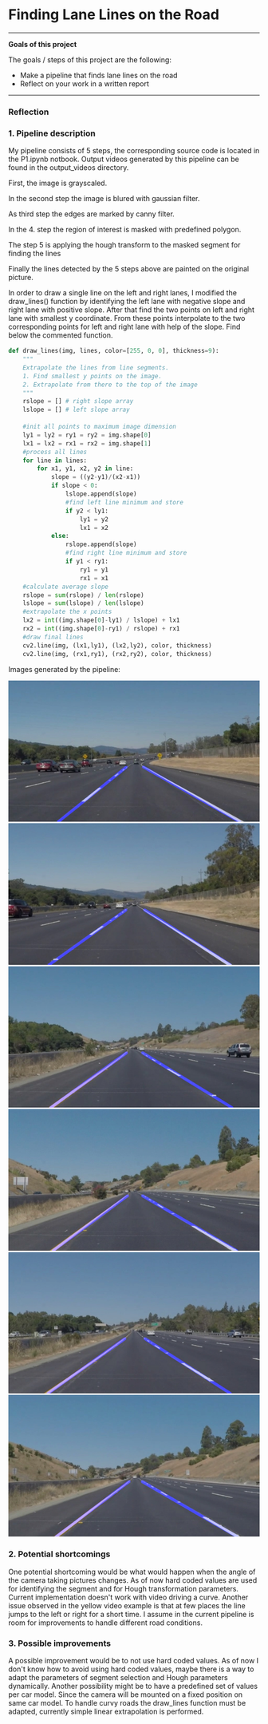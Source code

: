 # **Finding Lane Lines on the Road**

---

**Goals of this project**

The goals / steps of this project are the following:
* Make a pipeline that finds lane lines on the road
* Reflect on your work in a written report


[//]: # (Image References)

[image1]: ./output_images/out_solidWhiteCurve.jpg "Solid white curve"
[image2]: ./output_images/out_solidWhiteRight.jpg "Solid white right"
[image3]: ./output_images/out_solidYellowCurve.jpg "Solid yellow curve"
[image4]: ./output_images/out_solidYellowCurve2.jpg "Solid yellow curve 2"
[image5]: ./output_images/out_solidYellowLeft.jpg "Solid yellow left"
[image6]: ./output_images/out_whiteCarLaneSwitch.jpg "White car lane switch"

---

### Reflection

### 1. Pipeline description

My pipeline consists of 5 steps, the corresponding source code is located in the P1.ipynb notbook. Output videos generated by this pipeline can be found in the output_videos directory.

First, the image is grayscaled.

In the second step the image is blured with gaussian filter.

As third step the edges are marked by canny filter.

In the 4. step the region of interest is masked with predefined polygon.

The step 5 is applying the hough transform to the masked segment for finding the lines

Finally the lines detected by the 5 steps above are painted on the original picture.

In order to draw a single line on the left and right lanes, I modified the draw_lines()
function by identifying the left lane with negative slope and right lane with
positive slope. After that find the two points on left and right lane with smallest y coordinate.
From these points interpolate to the two corresponding points for left and right lane with help of the slope. Find below the commented function.

```python
def draw_lines(img, lines, color=[255, 0, 0], thickness=9):
    """
    Extrapolate the lines from line segments.
    1. Find smallest y points on the image.
    2. Extrapolate from there to the top of the image
    """
    rslope = [] # right slope array
    lslope = [] # left slope array

    #init all points to maximum image dimension
    ly1 = ly2 = ry1 = ry2 = img.shape[0]
    lx1 = lx2 = rx1 = rx2 = img.shape[1]
    #process all lines
    for line in lines:
        for x1, y1, x2, y2 in line:
            slope = ((y2-y1)/(x2-x1))
            if slope < 0:
                lslope.append(slope)
                #find left line minimum and store
                if y2 < ly1:
                    ly1 = y2
                    lx1 = x2
            else:
                rslope.append(slope)
                #find right line minimum and store
                if y1 < ry1:
                    ry1 = y1
                    rx1 = x1
    #calculate average slope
    rslope = sum(rslope) / len(rslope)
    lslope = sum(lslope) / len(lslope)
    #extrapolate the x points
    lx2 = int((img.shape[0]-ly1) / lslope) + lx1
    rx2 = int((img.shape[0]-ry1) / rslope) + rx1
    #draw final lines
    cv2.line(img, (lx1,ly1), (lx2,ly2), color, thickness)
    cv2.line(img, (rx1,ry1), (rx2,ry2), color, thickness)
```

Images generated by the pipeline:

![alt text][image1]
![alt text][image2]
![alt text][image3]
![alt text][image4]
![alt text][image5]
![alt text][image6]


### 2. Potential shortcomings

One potential shortcoming would be what would happen when the angle of the camera taking pictures changes.
As of now hard coded values are used for identifying the segment and for Hough transformation parameters.
Current implementation doesn't work with video driving a curve.
Another issue observed in the yellow video example is that at few places the
line jumps to the left or right for a short time.
I assume in the current pipeline is room for improvements to handle different road conditions.


### 3. Possible improvements

A possible improvement would be to not use hard coded values.
As of now I don't know how to avoid using hard coded values,
maybe there is a way to adapt the parameters of segment selection
and Hough parameters dynamically.
Another possibility might be to have a predefined set of values per car model.
Since the camera will be mounted on a fixed position on same car model.
To handle curvy roads the draw_lines function must be adapted, currently simple linear
extrapolation is performed.
